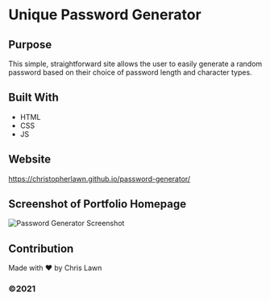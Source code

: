 # Unique Password Generator

## Purpose
This simple, straightforward site allows the user to easily generate a random password based on their choice of password length and character types. 

## Built With
* HTML
* CSS
* JS

## Website
https://christopherlawn.github.io/password-generator/

## Screenshot of Portfolio Homepage
![Password Generator Screenshot](.assets/password-generator-screenshot.png)

## Contribution
Made with ❤️ by Chris Lawn

### ©️2021